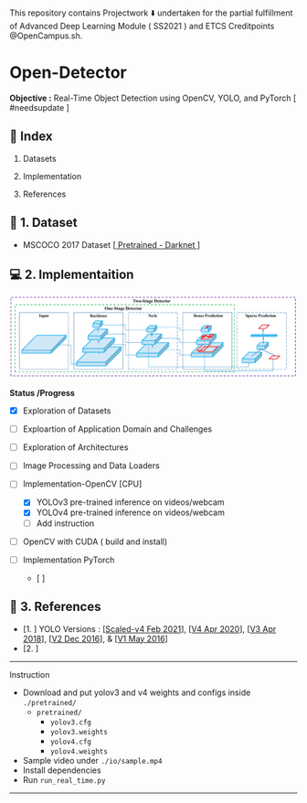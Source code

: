 This repository contains Projectwork :arrow_down: undertaken for the partial fulfillment of Advanced Deep Learning Module ( SS2021 ) and ETCS Creditpoints @OpenCampus.sh.

# Open-Detector

**Objective :**  Real-Time Object Detection using OpenCV, YOLO, and PyTorch [ #needsupdate ]

## :beginner: Index

1. Datasets

2. Implementation

3. References

## :diamond_shape_with_a_dot_inside: 1. Dataset

- MSCOCO 2017 Dataset [[ Pretrained - Darknet ](https://github.com/AlexeyAB/darknet)]

## :computer: 2. Implementaition

![](./assets/yolov4.png)

**Status /Progress**

- [x] Exploration of Datasets

- [ ] Exploartion of Application Domain and Challenges

- [ ] Exploration of Architectures

- [ ] Image Processing and Data Loaders

- [ ] Implementation-OpenCV [CPU]
    - [x] YOLOv3 pre-trained inference on videos/webcam
    - [x] YOLOv4 pre-trained inference on videos/webcam
    - [ ] Add instruction

- [ ] OpenCV with CUDA ( build and install)

- [ ] Implementation PyTorch
  - [ ] 

## :bookmark_tabs: 3. References

- [1. ] YOLO Versions : [[Scaled-v4 Feb 2021](https://arxiv.org/pdf/2011.08036.pdf)], [[V4 Apr 2020](https://arxiv.org/pdf/2004.10934v1.pdf)], [[V3 Apr 2018](https://arxiv.org/pdf/1804.02767v1.pdf)], [[V2 Dec 2016](https://arxiv.org/pdf/1612.08242v1.pdf)], & [[V1 May 2016](https://arxiv.org/pdf/1506.02640v5.pdf)]
- [2. ]


***
Instruction 
- Download and put yolov3 and v4 weights and configs inside `./pretrained/`
  - `pretrained/`
    - `yolov3.cfg`
    - `yolov3.weights`
    - `yolov4.cfg`
    - `yolov4.weights`
- Sample video under `./io/sample.mp4`
- Install dependencies
- Run `run_real_time.py`
***